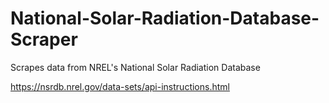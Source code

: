 # National-Solar-Radiation-Database-Scraper
Scrapes data from NREL's National Solar Radiation Database

https://nsrdb.nrel.gov/data-sets/api-instructions.html
